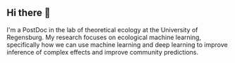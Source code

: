 ## Hi there 👋

I'm a PostDoc in the lab of theoretical ecology at the University of Regensburg. My research focuses on ecological machine learning, specifically how we can use machine learning and deep learning to improve inference of complex effects and improve community predictions. 

<!--
**MaximilianPi/MaximilianPi** is a ✨ _special_ ✨ repository because its `README.md` (this file) appears on your GitHub profile.

Here are some ideas to get you started:

- 🔭 I’m currently working on ...
- 🌱 I’m currently learning ...
- 👯 I’m looking to collaborate on ...
- 🤔 I’m looking for help with ...
- 💬 Ask me about ...
- 📫 How to reach me: ...
- 😄 Pronouns: ...
- ⚡ Fun fact: ...
-->
